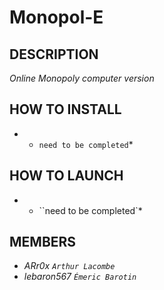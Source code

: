 # Monopol-E

## **DESCRIPTION** 

*Online Monopoly computer version*


## **HOW TO INSTALL** 

- * `need to be completed`*


## **HOW TO LAUNCH** 

- * ``need to be completed`*




## **MEMBERS** 
- *ARr0x `Arthur Lacombe`*
- *lebaron567 `Émeric Barotin`*

